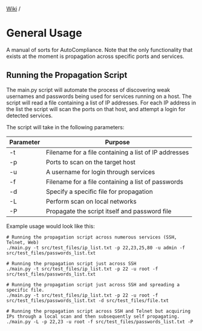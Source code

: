 [Wiki](../index.md) / 
# General Usage
A manual of sorts for AutoCompliance. Note that the only functionality that 
exists at the moment is propagation across specific ports and services.

## Running the Propagation Script
The main.py script will automate the process of discovering weak usernames and 
passwords being used for services running on a host. The script will read a 
file containing a list of IP addresses. For each IP address in the list the 
script will scan the ports on that host, and attempt a login for detected 
services.

The script will take in the following parameters:

| Parameter | Purpose                                               |
|-----------|-------------------------------------------------------|
| -t        | Filename for a file containing a list of IP addresses |
| -p        | Ports to scan on the target host                      |
| -u        | A username for login through services                 |
| -f        | Filename for a file containing a list of passwords    |
| -d        | Specify a specific file for propagation               |
| -L        | Perform scan on local networks                        |
| -P        | Propagate the script itself and password file         |

Example usage would look like this:
```
# Running the propagation script across numerous services (SSH, Telnet, Web)
./main.py -t src/test_files/ip_list.txt -p 22,23,25,80 -u admin -f src/test_files/passwords_list.txt

# Running the propagation script just across SSH
./main.py -t src/test_files/ip_list.txt -p 22 -u root -f src/test_files/passwords_list.txt

# Running the propagation script just across SSH and spreading a specific file.
./main.py -t src/test_files/ip_list.txt -p 22 -u root -f src/test_files/passwords_list.txt -d src/test_files/file.txt

# Running the propagation script across SSH and Telnet but acquiring IPs through a local scan and then subsequently self propagating.
./main.py -L -p 22,23 -u root -f src/test_files/passwords_list.txt -P
```
